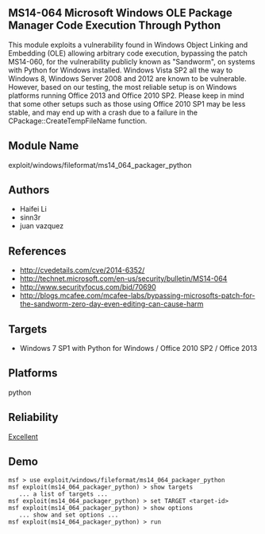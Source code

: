## MS14-064 Microsoft Windows OLE Package Manager Code Execution Through Python

This module exploits a vulnerability found in Windows Object 
Linking and Embedding (OLE) allowing arbitrary code 
execution, bypassing the patch MS14-060, for the 
vulnerability publicly known as "Sandworm", on systems with 
Python for Windows installed. Windows Vista SP2 all the way 
to Windows 8, Windows Server 2008 and 2012 are known to be 
vulnerable. However, based on our testing, the most reliable 
setup is on Windows platforms running Office 2013 and Office 
2010 SP2. Please keep in mind that some other setups such as 
those using Office 2010 SP1 may be less stable, and may end 
up with a crash due to a failure in the 
CPackage::CreateTempFileName function.


## Module Name
exploit/windows/fileformat/ms14_064_packager_python

## Authors
* Haifei Li
* sinn3r
* juan vazquez


## References
* http://cvedetails.com/cve/2014-6352/
* http://technet.microsoft.com/en-us/security/bulletin/MS14-064
* http://www.securityfocus.com/bid/70690
* http://blogs.mcafee.com/mcafee-labs/bypassing-microsofts-patch-for-the-sandworm-zero-day-even-editing-can-cause-harm



## Targets
* Windows 7 SP1 with Python for Windows / Office 2010 SP2 / Office 2013


## Platforms
python

## Reliability
[Excellent](https://github.com/rapid7/metasploit-framework/wiki/Exploit-Ranking)

## Demo

```
msf > use exploit/windows/fileformat/ms14_064_packager_python
msf exploit(ms14_064_packager_python) > show targets
   ... a list of targets ...
msf exploit(ms14_064_packager_python) > set TARGET <target-id>
msf exploit(ms14_064_packager_python) > show options
   ... show and set options ...
msf exploit(ms14_064_packager_python) > run
```
    
    